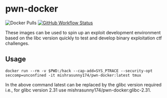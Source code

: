 # pwn-docker

![Docker Pulls](https://img.shields.io/docker/pulls/mishrasunny174/pwn-docker)
[![GitHub Workflow Status](https://img.shields.io/github/workflow/status/mishrasunny174/pwn-docker/CI)](https://github.com/mishrasunny174/pwn-docker/actions?query=workflow%3ACI)

These images can be used to spin up an exploit development environment based on the libc version quickly to test and develop binary exploitation ctf challenges.

## Usage

```
docker run --rm -v $PWD:/hack --cap-add=SYS_PTRACE --security-opt seccomp=unconfined -it mishrasunny174/pwn-docker:latest tmux
```

In the above command latest can be replaced by the glibc version required i.e., for glibc version 2.31 use mishrasunny174/pwn-docker:glibc-2.31.